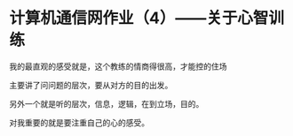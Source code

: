 # 计算机通信网作业（4）——关于心智训练

我的最直观的感受就是，这个教练的情商得很高，才能控的住场

主要讲了问问题的层次，要从对方的目的出发。

另外一个就是听的层次，信息，逻辑，在到立场，目的。

对我重要的就是要注重自己的心的感受。